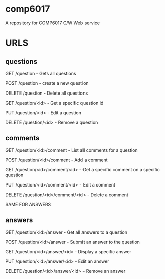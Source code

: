 comp6017
========

A repository for COMP6017 C/W Web service 

URLS
====

questions
---
GET /question - Gets all questions

POST /question - create a new question

DELETE /question - Delete all questions

GET /question/\<id\> - Get a specific question id

PUT /question/\<id\> - Edit a question

DELETE /question/\<id\> - Remove a question

comments
----

GET /question/\<id\>/comment - List all comments for a question

POST /question/\<id\>/comment - Add a comment

GET /question/\<id\>/comment/\<id\> - Get a specific comment on a specific question

PUT /question/\<id\>/comment/\<id\> - Edit a comment

DELETE /question/\<id\>/comment/\<id\> - Delete a comment

SAME FOR ANSWERS

answers
----

GET /question/\<id\>/answer - Get all answers to a question

POST /question/\<id\>/answer - Submit an answer to the question

GET /question/\<id\>/answer/\<id\> - Display a specific answer

PUT /question/\<id\>/answer/\<id\> - Edit an answer

DELETE /question/\<id\>/answer/\<id\> - Remove an answer

